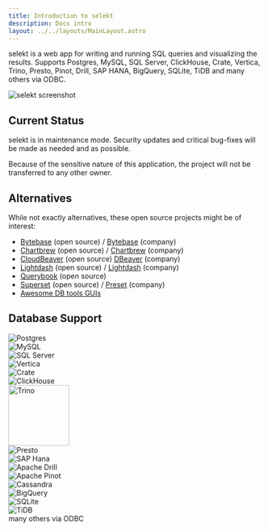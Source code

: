 ```yaml
---
title: Introduction to selekt
description: Docs intro
layout: ../../layouts/MainLayout.astro
---
```


selekt is a web app for writing and running SQL queries and visualizing the results. Supports Postgres, MySQL, SQL Server, ClickHouse, Crate, Vertica, Trino, Presto, Pinot, Drill, SAP HANA, BigQuery, SQLite, TiDB and many others via ODBC.

<img class="screenshot" src="/images/screenshot.png" alt="selekt screenshot" >

## Current Status

selekt is in maintenance mode. Security updates and critical bug-fixes will be made as needed and as possible.

Because of the sensitive nature of this application, the project will not be transferred to any other owner.

## Alternatives

While not exactly alternatives, these open source projects might be of interest:

- [Bytebase](https://github.com/bytebase/bytebase) (open source) / [Bytebase](https://www.bytebase.com/) (company)
- [Chartbrew](https://github.com/chartbrew/chartbrew) (open source) / [Chartbrew](https://chartbrew.com/) (company)
- [CloudBeaver](https://github.com/dbeaver/cloudbeaver) (open source) [DBeaver](https://dbeaver.com/) (company)
- [Lightdash](https://github.com/lightdash/lightdash) (open source) / [Lightdash](https://www.lightdash.com/) (company)
- [Querybook](https://www.querybook.org/) (open source)
- [Superset](https://github.com/apache/superset) (open source) / [Preset](https://preset.io/) (company)
- [Awesome DB tools GUIs](https://github.com/mgramin/awesome-db-tools#gui)

## Database Support

<div class="db-images">
  <div class="db-container">
    <img src="/images/logo-postgresql.png" data-origin="/images/logo-postgresql.png" alt="Postgres" >
  </div>
  <div class="db-container">
    <img src="/images/logo-mysql.png" data-origin="/images/logo-mysql.png" alt="MySQL">
  </div>
  <div class="db-container">
    <img src="/images/logo-sql-server.png" data-origin="/images/logo-sql-server.png" alt="SQL Server">
  </div>
  <div class="db-container">
    <img src="/images/logo-vertica.jpg" data-origin="/images/logo-vertica.png" alt="Vertica" >
  </div>
  <div class="db-container">
    <img src="/images/logo-crate.png" data-origin="/images/logo-crate.png" alt="Crate" >
  </div>
  <div class="db-container">
    <img src="/images/logo-clickhouse.png" data-origin="/images/logo-clickhouse.png" alt="ClickHouse" >
  </div>
  <div class="db-container db-container-bg">
    <img src="/images/logo-trino.svg" data-origin="/images/logo-trino.svg" alt="Trino" style="height: 120px;" >
  </div>
  <div class="db-container db-container-bg">
    <img src="/images/logo-presto.png" data-origin="/images/logo-presto.png" alt="Presto" >
  </div>
  <div class="db-container">
    <img src="/images/logo-sap-hana.jpg" data-origin="/images/logo-sap-hana.jpg" alt="SAP Hana" >
  </div>
  <div class="db-container db-container-bg">
    <img src="/images/logo-apachedrill.png" data-origin="/images/logo-apachedrill.png" alt="Apache Drill" >
  </div>
  <div class="db-container">
    <img src="/images/logo-pinot.png" data-origin="/images/logo-pinot.png" alt="Apache Pinot" >
  </div>
  <div class="db-container db-container-bg">
    <img src="/images/logo-cassandra.png" data-origin="/images/logo-cassandra.png" alt="Cassandra" >
  </div>
  <div class="db-container">
    <img src="/images/logo-bigquery.png" data-origin="/images/logo-bigquery.png" alt="BigQuery" >
  </div>
  <div class="db-container">
    <img src="/images/logo-sqlite.png" data-origin="/images/logo-sqlite.png" alt="SQLite" >
  </div>
  <div class="db-container">
    <img src="/images/logo-tidb.png" data-origin="/images/logo-tidb.png" alt="TiDB" >
  </div>
  <div class="db-container">many others via ODBC</div>
</div>
